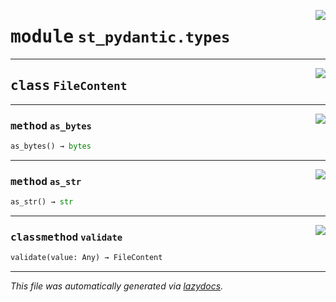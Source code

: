 <!-- markdownlint-disable -->

<a href="https://github.com/lukasmasuch/st-pydantic/blob/main/src/st_pydantic/types.py#L0"><img align="right" style="float:right;" src="https://img.shields.io/badge/-source-cccccc?style=flat-square"></a>

# <kbd>module</kbd> `st_pydantic.types`






---

<a href="https://github.com/lukasmasuch/st-pydantic/blob/main/src/st_pydantic/types.py#L5"><img align="right" style="float:right;" src="https://img.shields.io/badge/-source-cccccc?style=flat-square"></a>

## <kbd>class</kbd> `FileContent`







---

<a href="https://github.com/lukasmasuch/st-pydantic/blob/main/src/st_pydantic/types.py#L6"><img align="right" style="float:right;" src="https://img.shields.io/badge/-source-cccccc?style=flat-square"></a>

### <kbd>method</kbd> `as_bytes`

```python
as_bytes() → bytes
```





---

<a href="https://github.com/lukasmasuch/st-pydantic/blob/main/src/st_pydantic/types.py#L9"><img align="right" style="float:right;" src="https://img.shields.io/badge/-source-cccccc?style=flat-square"></a>

### <kbd>method</kbd> `as_str`

```python
as_str() → str
```





---

<a href="https://github.com/lukasmasuch/st-pydantic/blob/main/src/st_pydantic/types.py#L20"><img align="right" style="float:right;" src="https://img.shields.io/badge/-source-cccccc?style=flat-square"></a>

### <kbd>classmethod</kbd> `validate`

```python
validate(value: Any) → FileContent
```








---

_This file was automatically generated via [lazydocs](https://github.com/ml-tooling/lazydocs)._
